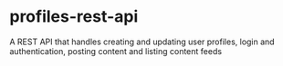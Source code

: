 # profiles-rest-api
A REST API that handles creating and updating user profiles, login and authentication, posting content and listing content feeds
